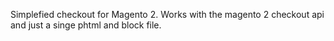 Simplefied checkout for Magento 2. Works with the magento 2 checkout api and just a singe phtml and block file. 

